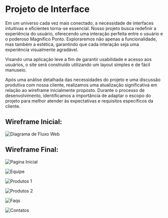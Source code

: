 

# Projeto de Interface

Em um universo cada vez mais conectado, a necessidade de interfaces intuitivas e eficientes torna-se essencial. Nosso projeto busca redefinir a experiência do usuário, oferecendo uma interação perfeita entre o usuário e o poderoso Magnífico Ponto. Exploraremos não apenas a funcionalidade, mas também a estética, garantindo que cada interação seja uma experiência visualmente agradável.

Visando uma aplicação leve a fim de garantir usabilidade e acesso aos usuários, o site será construído utilizando um layout simples e de fácil manuseio. 

Após uma análise detalhada das necessidades do projeto e uma discussão produtiva com nossa cliente, realizamos uma atualização significativa em relação ao wireframe inicialmente proposto. Durante o processo de desenvolvimento, identificamos a importância de adaptar o escopo do projeto para melhor atender às expectativas e requisitos específicos da cliente.

## Wireframe Inicial:

![Diagrama de Fluxo Web](
https://github.com/ICEI-PUC-Minas-PMV-ADS/pmv-ads-2024-1-e5-proj-empext-t2-magnifico-ponto/blob/4109239833724baa1e0fea5140b2a2c1b86c7048/documentos/img/wireframe_inicial.jpeg)


## Wireframe Final:

![Pagina Inicial](https://github.com/ICEI-PUC-Minas-PMV-ADS/pmv-ads-2024-1-e5-proj-empext-t2-magnifico-ponto/blob/24f657f9e8b351e6d2b4b6ec70f31be9e090093d/documentos/Testes/index_other_selected_Screen.png)

![Equipe](https://github.com/ICEI-PUC-Minas-PMV-ADS/pmv-ads-2024-1-e5-proj-empext-t2-magnifico-ponto/blob/24f657f9e8b351e6d2b4b6ec70f31be9e090093d/documentos/Testes/About_Screen.png)

![Produtos 1](https://github.com/ICEI-PUC-Minas-PMV-ADS/pmv-ads-2024-1-e5-proj-empext-t2-magnifico-ponto/blob/24f657f9e8b351e6d2b4b6ec70f31be9e090093d/documentos/Testes/produtos.png)

![Produtos 2](https://github.com/ICEI-PUC-Minas-PMV-ADS/pmv-ads-2024-1-e5-proj-empext-t2-magnifico-ponto/blob/24f657f9e8b351e6d2b4b6ec70f31be9e090093d/documentos/Testes/produtos_02.png)

![Faqs](https://github.com/ICEI-PUC-Minas-PMV-ADS/pmv-ads-2024-1-e5-proj-empext-t2-magnifico-ponto/blob/24f657f9e8b351e6d2b4b6ec70f31be9e090093d/documentos/Testes/faq_Screen.png)


![Contatos](https://github.com/ICEI-PUC-Minas-PMV-ADS/pmv-ads-2024-1-e5-proj-empext-t2-magnifico-ponto/blob/24f657f9e8b351e6d2b4b6ec70f31be9e090093d/documentos/Testes/Contact_Screen.png)



